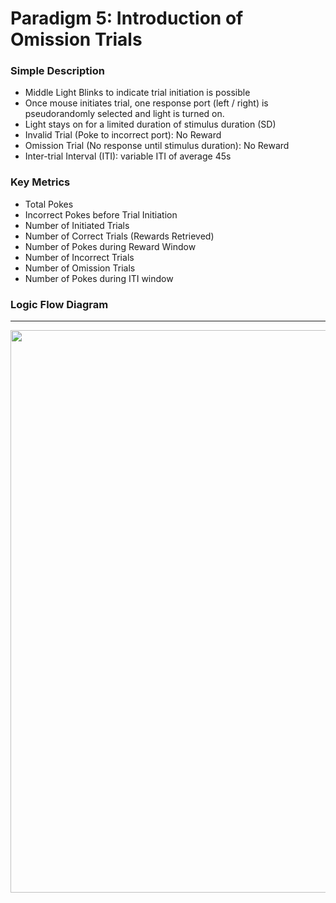 
# Paradigm 5: Introduction of Omission Trials


### Simple Description

- Middle Light Blinks to indicate trial initiation is possible
- Once mouse initiates trial, one response port (left / right) is pseudorandomly selected and light is turned on.
- Light stays on for a limited duration of stimulus duration (SD)
- Invalid Trial (Poke to incorrect port): No Reward
- Omission Trial (No response until stimulus duration): No Reward
- Inter-trial Interval (ITI): variable ITI of average 45s


### Key Metrics

- Total Pokes
- Incorrect Pokes before Trial Initiation
- Number of Initiated Trials
- Number of Correct Trials (Rewards Retrieved)
- Number of Pokes during Reward Window
- Number of Incorrect Trials
- Number of Omission Trials
- Number of Pokes during ITI window

### Logic Flow Diagram

___

<p align="center">
  <img src="" align=center width=900/><br>
</p>
